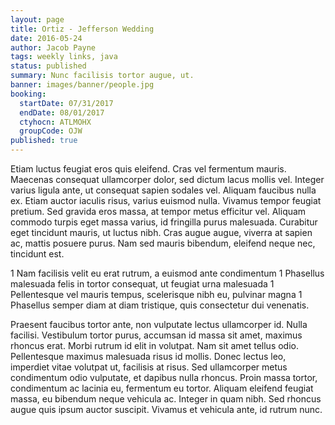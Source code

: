 ```yaml
---
layout: page
title: Ortiz - Jefferson Wedding
date: 2016-05-24
author: Jacob Payne
tags: weekly links, java
status: published
summary: Nunc facilisis tortor augue, ut.
banner: images/banner/people.jpg
booking:
  startDate: 07/31/2017
  endDate: 08/01/2017
  ctyhocn: ATLMOHX
  groupCode: OJW
published: true
---
```

Etiam luctus feugiat eros quis eleifend. Cras vel fermentum mauris. Maecenas consequat ullamcorper dolor, sed dictum lacus mollis vel. Integer varius ligula ante, ut consequat sapien sodales vel. Aliquam faucibus nulla ex. Etiam auctor iaculis risus, varius euismod nulla. Vivamus tempor feugiat pretium. Sed gravida eros massa, at tempor metus efficitur vel. Aliquam commodo turpis eget massa varius, id fringilla purus malesuada. Curabitur eget tincidunt mauris, ut luctus nibh. Cras augue augue, viverra at sapien ac, mattis posuere purus. Nam sed mauris bibendum, eleifend neque nec, tincidunt est.

1 Nam facilisis velit eu erat rutrum, a euismod ante condimentum
1 Phasellus malesuada felis in tortor consequat, ut feugiat urna malesuada
1 Pellentesque vel mauris tempus, scelerisque nibh eu, pulvinar magna
1 Phasellus semper diam at diam tristique, quis consectetur dui venenatis.

Praesent faucibus tortor ante, non vulputate lectus ullamcorper id. Nulla facilisi. Vestibulum tortor purus, accumsan id massa sit amet, maximus rhoncus erat. Morbi rutrum id elit in volutpat. Nam sit amet tellus odio. Pellentesque maximus malesuada risus id mollis. Donec lectus leo, imperdiet vitae volutpat ut, facilisis at risus. Sed ullamcorper metus condimentum odio vulputate, et dapibus nulla rhoncus. Proin massa tortor, condimentum ac lacinia eu, fermentum eu tortor. Aliquam eleifend feugiat massa, eu bibendum neque vehicula ac. Integer in quam nibh. Sed rhoncus augue quis ipsum auctor suscipit. Vivamus et vehicula ante, id rutrum nunc.

